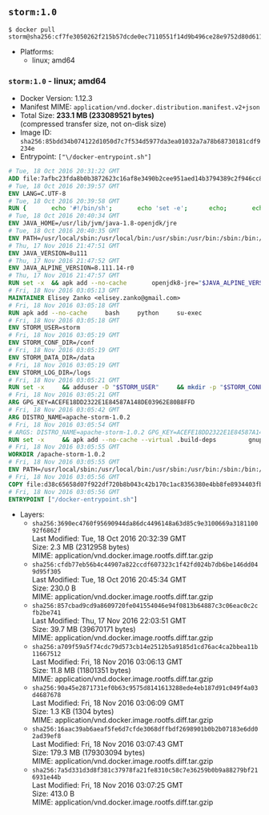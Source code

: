## `storm:1.0`

```console
$ docker pull storm@sha256:cf7fe3050262f215b57dcde0ec7110551f14d9b496ce28e9752d80d6113dfbf4
```

-	Platforms:
	-	linux; amd64

### `storm:1.0` - linux; amd64

-	Docker Version: 1.12.3
-	Manifest MIME: `application/vnd.docker.distribution.manifest.v2+json`
-	Total Size: **233.1 MB (233089521 bytes)**  
	(compressed transfer size, not on-disk size)
-	Image ID: `sha256:85bdd34b074122d1050d7c7f534d5977da3ea01032a7a78b68730181cdf9234e`
-	Entrypoint: `["\/docker-entrypoint.sh"]`

```dockerfile
# Tue, 18 Oct 2016 20:31:22 GMT
ADD file:7afbc23fda8b0b3872623c16af8e3490b2cee951aed14b3794389c2f946cc8c7 in / 
# Tue, 18 Oct 2016 20:39:57 GMT
ENV LANG=C.UTF-8
# Tue, 18 Oct 2016 20:39:58 GMT
RUN { 		echo '#!/bin/sh'; 		echo 'set -e'; 		echo; 		echo 'dirname "$(dirname "$(readlink -f "$(which javac || which java)")")"'; 	} > /usr/local/bin/docker-java-home 	&& chmod +x /usr/local/bin/docker-java-home
# Tue, 18 Oct 2016 20:40:34 GMT
ENV JAVA_HOME=/usr/lib/jvm/java-1.8-openjdk/jre
# Tue, 18 Oct 2016 20:40:35 GMT
ENV PATH=/usr/local/sbin:/usr/local/bin:/usr/sbin:/usr/bin:/sbin:/bin:/usr/lib/jvm/java-1.8-openjdk/jre/bin:/usr/lib/jvm/java-1.8-openjdk/bin
# Thu, 17 Nov 2016 21:47:51 GMT
ENV JAVA_VERSION=8u111
# Thu, 17 Nov 2016 21:47:52 GMT
ENV JAVA_ALPINE_VERSION=8.111.14-r0
# Thu, 17 Nov 2016 21:47:57 GMT
RUN set -x 	&& apk add --no-cache 		openjdk8-jre="$JAVA_ALPINE_VERSION" 	&& [ "$JAVA_HOME" = "$(docker-java-home)" ]
# Fri, 18 Nov 2016 03:05:13 GMT
MAINTAINER Elisey Zanko <elisey.zanko@gmail.com>
# Fri, 18 Nov 2016 03:05:18 GMT
RUN apk add --no-cache     bash     python     su-exec
# Fri, 18 Nov 2016 03:05:18 GMT
ENV STORM_USER=storm
# Fri, 18 Nov 2016 03:05:19 GMT
ENV STORM_CONF_DIR=/conf
# Fri, 18 Nov 2016 03:05:19 GMT
ENV STORM_DATA_DIR=/data
# Fri, 18 Nov 2016 03:05:19 GMT
ENV STORM_LOG_DIR=/logs
# Fri, 18 Nov 2016 03:05:21 GMT
RUN set -x     && adduser -D "$STORM_USER"     && mkdir -p "$STORM_CONF_DIR" "$STORM_DATA_DIR" "$STORM_LOG_DIR"     && chown -R "$STORM_USER:$STORM_USER" "$STORM_CONF_DIR" "$STORM_DATA_DIR" "$STORM_LOG_DIR"
# Fri, 18 Nov 2016 03:05:21 GMT
ARG GPG_KEY=ACEFE18DD2322E1E84587A148DE03962E80B8FFD
# Fri, 18 Nov 2016 03:05:42 GMT
ARG DISTRO_NAME=apache-storm-1.0.2
# Fri, 18 Nov 2016 03:05:54 GMT
# ARGS: DISTRO_NAME=apache-storm-1.0.2 GPG_KEY=ACEFE18DD2322E1E84587A148DE03962E80B8FFD
RUN set -x     && apk add --no-cache --virtual .build-deps         gnupg     && wget -q "http://www.apache.org/dist/storm/$DISTRO_NAME/$DISTRO_NAME.tar.gz"     && wget -q "http://www.apache.org/dist/storm/$DISTRO_NAME/$DISTRO_NAME.tar.gz.asc"     && export GNUPGHOME="$(mktemp -d)"     && gpg --keyserver ha.pool.sks-keyservers.net --recv-key "$GPG_KEY"     && gpg --batch --verify "$DISTRO_NAME.tar.gz.asc" "$DISTRO_NAME.tar.gz"     && tar -xzf "$DISTRO_NAME.tar.gz"     && chown -R "$STORM_USER:$STORM_USER" "$DISTRO_NAME"     && rm -r "$GNUPGHOME" "$DISTRO_NAME.tar.gz" "$DISTRO_NAME.tar.gz.asc"     && apk del .build-deps
# Fri, 18 Nov 2016 03:05:55 GMT
WORKDIR /apache-storm-1.0.2
# Fri, 18 Nov 2016 03:05:55 GMT
ENV PATH=/usr/local/sbin:/usr/local/bin:/usr/sbin:/usr/bin:/sbin:/bin:/usr/lib/jvm/java-1.8-openjdk/jre/bin:/usr/lib/jvm/java-1.8-openjdk/bin:/apache-storm-1.0.2/bin
# Fri, 18 Nov 2016 03:05:56 GMT
COPY file:d38c65658d07f922df720b8b043c42b170c1ac8356380e4bb8fe8934403fb0d8 in / 
# Fri, 18 Nov 2016 03:05:56 GMT
ENTRYPOINT ["/docker-entrypoint.sh"]
```

-	Layers:
	-	`sha256:3690ec4760f95690944da86dc4496148a63d85c9e3100669a318110092f6862f`  
		Last Modified: Tue, 18 Oct 2016 20:32:39 GMT  
		Size: 2.3 MB (2312958 bytes)  
		MIME: application/vnd.docker.image.rootfs.diff.tar.gzip
	-	`sha256:cfdb77eb56b4c44907a822ccdf607323c1f42fd024b7db6be146dd049d95f305`  
		Last Modified: Tue, 18 Oct 2016 20:45:34 GMT  
		Size: 230.0 B  
		MIME: application/vnd.docker.image.rootfs.diff.tar.gzip
	-	`sha256:857cbad9cd9a8609720fe041554046e94f0813b64887c3c06eac0c2cfb2be741`  
		Last Modified: Thu, 17 Nov 2016 22:03:51 GMT  
		Size: 39.7 MB (39670171 bytes)  
		MIME: application/vnd.docker.image.rootfs.diff.tar.gzip
	-	`sha256:a709f59a5f74cdc79d573cb14e2512b5a9185d1cd76ac4ca2bbea11b11667512`  
		Last Modified: Fri, 18 Nov 2016 03:06:13 GMT  
		Size: 11.8 MB (11801351 bytes)  
		MIME: application/vnd.docker.image.rootfs.diff.tar.gzip
	-	`sha256:90a45e2871731ef0b63c9575d8141613288ede4eb187d91c049f4a03d4687678`  
		Last Modified: Fri, 18 Nov 2016 03:06:09 GMT  
		Size: 1.3 KB (1304 bytes)  
		MIME: application/vnd.docker.image.rootfs.diff.tar.gzip
	-	`sha256:16aac39ab6aeaf5fe6d7cfde3068dffbdf2698901b0b2b07183e6dd02ad39ef8`  
		Last Modified: Fri, 18 Nov 2016 03:07:43 GMT  
		Size: 179.3 MB (179303094 bytes)  
		MIME: application/vnd.docker.image.rootfs.diff.tar.gzip
	-	`sha256:7a5d331d3d8f381c37978fa21fe8310c58c7e36259b0b9a88279bf216931e44b`  
		Last Modified: Fri, 18 Nov 2016 03:07:25 GMT  
		Size: 413.0 B  
		MIME: application/vnd.docker.image.rootfs.diff.tar.gzip
